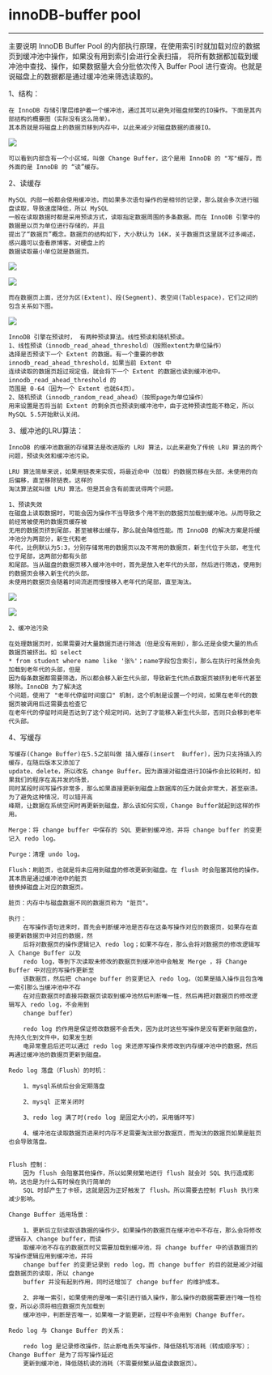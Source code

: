 # innoDB-buffer pool 

----

主要说明 InnoDB Buffer Pool 的内部执行原理，在使用索引时就加载对应的数据页到缓冲池中操作，如果没有用到索引会进行全表扫描，
将所有数据都加载到缓冲池中查找、操作，如果数据量大会分批依次传入 Buffer Pool 进行查询。也就是说磁盘上的数据都是通过缓冲池来筛选读取的。

1、结构：
       
    在 InnoDB 存储引擎层维护着一个缓冲池，通过其可以避免对磁盘频繁的IO操作。下面是其内部结构的概要图（实际没有这么简单）。
    其本质就是将磁盘上的数据页移到内存中，以此来减少对磁盘数据的直接IO。

![](https://img2020.cnblogs.com/blog/2012006/202012/2012006-20201201094111800-1141275761.png)

    可以看到内部含有一个小区域，叫做 Change Buffer，这个是用 InnoDB 的 "写"缓存，而外面的是 InnoDB 的 “读”缓存。


2、读缓存

    MySQL 内部一般都会使用缓冲池，而如果多次语句操作的是相邻的记录，那么就会多次进行磁盘读取，导致速度降低，所以 MySQL 
    一般在读取数据时都是采用预读方式，读取指定数据周围的多条数据。而在 InnoDB 引擎中的数据是以页为单位进行存储的，并且
    提出了“数据页”概念。数据页的结构如下，大小默认为 16K，关于数据页这里就不过多阐述，感兴趣可以查看原博客。对硬盘上的
    数据读取最小单位就是数据页。
  
![](https://img2020.cnblogs.com/blog/2012006/202012/2012006-20201201153225484-1754467780.png)

![](https://img2020.cnblogs.com/blog/2012006/202012/2012006-20201201170533221-1258770863.png)

    而在数据页上面，还分为区(Extent)、段(Segment)、表空间(Tablespace)，它们之间的包含关系如下图。

![](https://img2020.cnblogs.com/blog/2012006/202012/2012006-20201201171135836-1421832495.png)

    
    InnoDB 引擎在预读时， 有两种预读算法。线性预读和随机预读。
    1、线性预读（innodb_read_ahead_threshold）（按照extent为单位操作）
    选择是否预读下一个 Extent 的数据。有一个重要的参数 innodb_read_ahead_threshold，如果当前 Extent 中
    连续读取的数据页超过规定值，就会将下一个 Extent 的数据也读到缓冲池中。innodb_read_ahead_threshold 的
    范围是 0-64（因为一个 Extent 也就64页）。
    2、随机预读（innodb_random_read_ahead）（按照page为单位操作）
    用来设置是否将当前 Extent 的剩余页也预读到缓冲池中，由于这种预读性能不稳定，所以MySQL 5.5开始默认关闭。
    
3、缓冲池的LRU算法：
    
    InnoDB 的缓冲池数据的存储算法是改进版的 LRU 算法，以此来避免了传统 LRU 算法的两个问题，预读失效和缓冲池污染。
    
    LRU 算法简单来说，如果用链表来实现，将最近命中（加载）的数据页移在头部，未使用的向后偏移，直至移除链表。这样的
    淘汰算法就叫做 LRU 算法。但是其会含有前面说得两个问题。

    1、预读失效
    在磁盘上读取数据时，可能会因为操作不当导致多个用不到的数据页加载到缓冲池。从而导致之前经常被使用的数据页缓存被
    无用的数据页挤到尾部，甚至被移出缓存，那么就会降低性能。而 InnoDB 的解决方案是将缓冲池分为两部分，新生代和老
    年代，比例默认为5:3，分别存储常用的数据页以及不常用的数据页，新生代位于头部，老生代位于尾部，这两部分都有头部
    和尾部。当从磁盘的数据页移入缓冲池中时，首先是放入老年代的头部，然后进行筛选，使用到的数据页会移入新生代的头部，
    未使用的数据页会随着时间流逝而慢慢移入老年代的尾部，直至淘汰。

![](https://img2020.cnblogs.com/blog/2012006/202012/2012006-20201201104948822-294064164.png)

![](https://img2020.cnblogs.com/blog/2012006/202012/2012006-20201201104918812-491150639.png)


    2、缓冲池污染

    在处理数据页时，如果需要对大量数据页进行筛选（但是没有用到），那么还是会使大量的热点数据页被挤出。如 select 
    * from student where name like '张%'；name字段包含索引，那么在执行时虽然会先加载到老年代的头部，但是
    因为每条数据都需要筛选，所以都会移入新生代头部，导致新生代热点数据页被挤到老年代甚至移除。InnoDB 为了解决这
    个问题，使用了 "老年代停留时间窗口" 机制，这个机制是设置一个时间，如果在老年代的数据页被调用后还需要去检查它
    在老年代的停留时间是否达到了这个规定时间，达到了才能移入新生代头部，否则只会移到老年代头部。



4、写缓存

    写缓存(Change Buffer)在5.5之前叫做 插入缓存(insert  Buffer)，因为只支持插入的缓存，在随后版本又添加了 
    update、delete，所以改名 change Buffer。因为直接对磁盘进行IO操作会比较耗时，如果我们的程序在高并发的场景，
    同时某段时间写操作非常多，那么如果直接更新到磁盘上数据库的压力就会非常大，甚至崩溃。为了避免这种情况，可以错开高
    峰期，让数据在系统空闲时再更新到磁盘，那么该如何实现，Change Buffer就起到这样的作用。

    Merge：将 change buffer 中保存的 SQL 更新到缓冲池，并将 change buffer 的变更记入 redo log。

    Purge：清理 undo log。
    
    Flush：刷脏页，也就是将未应用到磁盘的修改更新到磁盘。在 flush 时会阻塞其他的操作。其本质是通过缓冲池中的脏页
    替换掉磁盘上对应的数据页。
    
    脏页：内存中与磁盘数据不同的数据页称为 "脏页"。

    执行：
        在写操作语句进来时，首先会判断缓冲池是否存在这条写操作对应的数据页，如果存在直接更新数据页中对应的数据，然
        后将对数据页的操作逻辑记入 redo log；如果不存在，那么会将对数据页的修改逻辑写入 Change Buffer 以及 
        redo log，等到下次读取未修改的数据页到缓冲池中会触发 Merge ，将 Change Buffer 中对应的写操作更新至
        该数据页，然后把 change buffer 的变更记入 redo log。（如果是插入操作且包含唯一索引那么当缓冲池中不存
        在对应数据页时直接将数据页读取到缓冲池然后判断唯一性，然后再把对数据页的修改逻辑写入 redo log，不会用到 
        change buffer）
    
        redo log 的作用是保证修改数据不会丢失，因为此时这些写操作是没有更新到磁盘的，先持久化到文件中，如果发生断
        电异常重启后还可以通过 redo log 来还原写操作来修改到内存缓冲池中的数据，然后再通过缓冲池的数据页更新到磁盘。

    Redo log 落盘（Flush）的时机：

        1、mysql系统后台会定期落盘
        
        2、mysql 正常关闭时
        
        3、redo log 满了时(redo log 是固定大小的，采用循环写)
        
        4、缓冲池在读取数据页进来时内存不足需要淘汰部分数据页，而淘汰的数据页如果是脏页也会导致落盘。

    
    Flush 控制：
        因为 flush 会阻塞其他操作，所以如果频繁地进行 flush 就会对 SQL 执行造成影响，这也是为什么有时候在执行简单的
        SQL 时却产生了卡顿，这就是因为正好触发了 flush。所以需要去控制 Flush 执行来减少影响。
        
    Change Buffer 适用场景：

        1、更新后立刻读取该数据的操作少。如果操作的数据页在缓冲池中不存在，那么会将修改逻辑存入 change buffer，而读
        取缓冲池不存在的数据页时又需要加载到缓冲池，将 change buffer 中的该数据页的写操作逻辑应用到缓冲池，并将 
        change buffer 的变更记录到 redo log，而 change buffer 的目的就是减少对磁盘数据页的读取，所以 change 
        buffer 并没有起到作用，同时还增加了 change buffer 的维护成本。

        2、非唯一索引，如果使用的是唯一索引进行插入操作，那么操作的数据需要进行唯一性检查，所以必须将相应数据页先加载到
        缓冲池中，判断是否唯一，如果唯一才能更新，过程中不会用到 Change Buffer。

    Redo log 与 Change Buffer 的关系：
    
        redo log 是记录修改操作，防止断电丢失写操作，降低随机写消耗（转成顺序写）；Change Buffer 是为了将写操作延迟
        更新到缓冲池，降低随机读的消耗（不需要频繁从磁盘读数据页）。